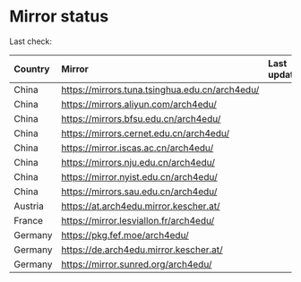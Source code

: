 <script src="./time.js"></script>
# Mirror status
Last check: <script type="text/javascript">localize(1729067335.0734615);</script>

|Country|Mirror|Last update|
|:------|:-----|:----------|
|China|https://mirrors.tuna.tsinghua.edu.cn/arch4edu/|<script type="text/javascript">localize(1729017807);</script>|
|China|https://mirrors.aliyun.com/arch4edu/|<script type="text/javascript">localize(1729017807);</script>|
|China|https://mirrors.bfsu.edu.cn/arch4edu/|<script type="text/javascript">localize(1729017807);</script>|
|China|https://mirrors.cernet.edu.cn/arch4edu/|<script type="text/javascript">localize(1729017807);</script>|
|China|https://mirror.iscas.ac.cn/arch4edu/|<script type="text/javascript">localize(1729017807);</script>|
|China|https://mirrors.nju.edu.cn/arch4edu/|<script type="text/javascript">localize(1729017807);</script>|
|China|https://mirror.nyist.edu.cn/arch4edu/|<script type="text/javascript">localize(1729017807);</script>|
|China|https://mirrors.sau.edu.cn/arch4edu/|<script type="text/javascript">localize(1729017807);</script>|
|Austria|https://at.arch4edu.mirror.kescher.at/|<script type="text/javascript">localize(1729017807);</script>|
|France|https://mirror.lesviallon.fr/arch4edu/|<script type="text/javascript">localize(1729017807);</script>|
|Germany|https://pkg.fef.moe/arch4edu/|<script type="text/javascript">localize(1729017807);</script>|
|Germany|https://de.arch4edu.mirror.kescher.at/|<script type="text/javascript">localize(1729017807);</script>|
|Germany|https://mirror.sunred.org/arch4edu/|<script type="text/javascript">localize(1729017807);</script>|

<script src="./tablefilter/tablefilter.js"></script>
<script src="./table.js"></script>